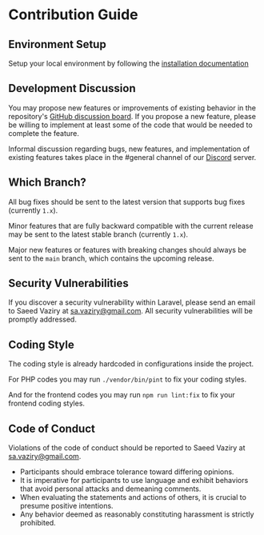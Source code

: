 # Contribution Guide

## Environment Setup

Setup your local environment by following the [installation documentation](/introduction/installation.html#install-locally)

## Development Discussion

You may propose new features or improvements of existing behavior in the repository's [GitHub discussion board](https://github.com/vitodeploy/vito/discussions). If you propose a new feature, please be willing to implement at least some of the code that would be needed to complete the feature.

Informal discussion regarding bugs, new features, and implementation of existing features takes place in the #general channel of our [Discord](https://discord.gg/uZeeHZZnm5) server.

## Which Branch?

All bug fixes should be sent to the latest version that supports bug fixes (currently `1.x`).

Minor features that are fully backward compatible with the current release may be sent to the latest stable branch (currently `1.x`).

Major new features or features with breaking changes should always be sent to the `main` branch, which contains the upcoming release.

## Security Vulnerabilities

If you discover a security vulnerability within Laravel, please send an email to Saeed Vaziry at sa.vaziry@gmail.com. All security vulnerabilities will be promptly addressed.

## Coding Style

The coding style is already hardcoded in configurations inside the project.

For PHP codes you may run `./vendor/bin/pint` to fix your coding styles.

And for the frontend codes you may run `npm run lint:fix` to fix your frontend coding styles.

## Code of Conduct

Violations of the code of conduct should be reported to Saeed Vaziry at sa.vaziry@gmail.com.

- Participants should embrace tolerance toward differing opinions.
- It is imperative for participants to use language and exhibit behaviors that avoid personal attacks and demeaning comments.
- When evaluating the statements and actions of others, it is crucial to presume positive intentions.
- Any behavior deemed as reasonably constituting harassment is strictly prohibited.
